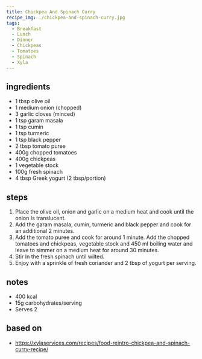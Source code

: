 ```yaml
---
title: Chickpea And Spinach Curry
recipe_img: ./chickpea-and-spinach-curry.jpg
tags:
  - Breakfast
  - Lunch
  - Dinner
  - Chickpeas
  - Tomatoes
  - Spinach
  - Xyla
---
```


<!-- markdownlint-disable MD024 -->

## ingredients

- 1 tbsp olive oil
- 1 medium onion (chopped)
- 3 garlic cloves (minced)
- 1 tsp garam masala
- 1 tsp cumin
- 1 tsp turmeric
- 1 tsp black pepper
- 2 tbsp tomato puree
- 400g chopped tomatoes
- 400g chickpeas
- 1 vegetable stock
- 100g fresh spinach
- 4 tbsp Greek yogurt (2 tbsp/portion)

## steps

1. Place the olive oil, onion and garlic on a medium heat and cook until the onion Is translucent.
2. Add the garam masala, cumin, turmeric and black pepper and cook for an additional 2 minutes.
3. Add the tomato puree and cook for around 1 minute. Add the chopped tomatoes and chickpeas, vegetable stock and 450 ml boiling water and leave to simmer on a medium heat for around 30 minutes.
4. Stir In the fresh spinach until wilted.
5. Enjoy with a sprinkle of fresh coriander and 2 tbsp of yogurt per serving.

## notes

- 400 kcal
- 15g carbohydrates/serving
- Serves 2

## based on

- https://xylaservices.com/recipes/food-reintro-chickpea-and-spinach-curry-recipe/
<!-- markdownlint-enable MD024 -->
